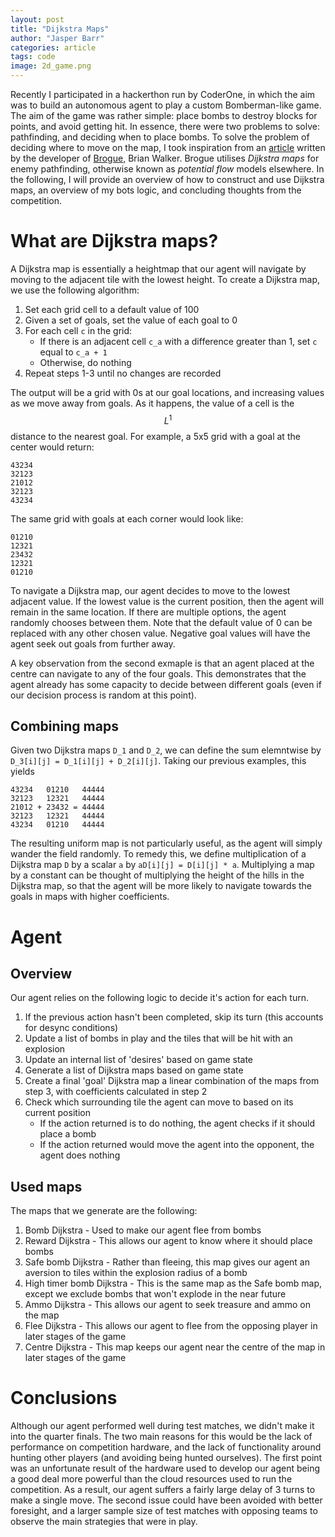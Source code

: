 ```yaml
---
layout: post
title: "Dijkstra Maps"
author: "Jasper Barr"
categories: article
tags: code
image: 2d_game.png
---
```


Recently I participated in a hackerthon run by CoderOne, in which the aim was to build an autonomous agent to play a custom Bomberman-like game. The aim of the game was rather simple: place bombs to destroy blocks for points, and avoid getting hit. In essence, there were two problems to solve: pathfinding, and deciding when to place bombs. To solve the problem of deciding where to move on the map, I took inspiration from an [article](http://www.roguebasin.com/index.php?title=The_Incredible_Power_of_Dijkstra_Maps) written by the developer of [Brogue](https://en.wikipedia.org/wiki/Brogue_(video_game)), Brian Walker. Brogue utilises _Dijkstra maps_ for enemy pathfinding, otherwise known as _potential flow_ models elsewhere. In the following, I will provide an overview of how to construct and use Dijkstra maps, an overview of my bots logic, and concluding thoughts from the competition. 


# What are Dijkstra maps?

A Dijkstra map is essentially a heightmap that our agent will navigate by moving to the adjacent tile with the lowest height. To create a Dijkstra map, we use the following algorithm:

1. Set each grid cell to a default value of 100
2. Given a set of goals, set the value of each goal to 0
3. For each cell `c` in the grid:
    - If there is an adjacent cell `c_a` with a difference greater than 1, set `c` equal to `c_a + 1`
    - Otherwise, do nothing
4. Repeat steps 1-3 until no changes are recorded

The output will be a grid with 0s at our goal locations, and increasing values as we move away from goals. As it happens, the value of a cell is the $$ L^1 $$ distance to the nearest goal. For example, a 5x5 grid with a goal at the center would return:

```
43234
32123
21012
32123
43234
```

The same grid with goals at each corner would look like:

```
01210
12321
23432
12321
01210
```

To navigate a Dijkstra map, our agent decides to move to the lowest adjacent value. If the lowest value is the current position, then the agent will remain in the same location. If there are multiple options, the agent randomly chooses between them. Note that the default value of 0 can be replaced with any other chosen value. Negative goal values will have the agent seek out goals from further away.

A key observation from the second exmaple is that an agent placed at the centre can navigate to any of the four goals. This demonstrates that the agent already has some capacity to decide between different goals (even if our decision process is random at this point). 

## Combining maps
Given two Dijkstra maps `D_1` and `D_2`, we can define the sum elemntwise by `D_3[i][j] = D_1[i][j] + D_2[i][j]`. Taking our previous examples, this yields

```
43234   01210   44444
32123   12321   44444 
21012 + 23432 = 44444 
32123   12321   44444 
43234   01210   44444
```

The resulting uniform map is not particularly useful, as the agent will simply wander the field randomly. To remedy this, we define multiplication of a Dijkstra map `D` by a scalar `a` by `aD[i][j] = D[i][j] * a`. Multiplying a map by a constant can be thought of multiplying the height of the hills in the Dijkstra map, so that the agent will be more likely to navigate towards the goals in maps with higher coefficients. 

# Agent
## Overview

Our agent relies on the following logic to decide it's action for each turn.

1. If the previous action hasn't been completed, skip its turn (this accounts for desync conditions)
2. Update a list of bombs in play and the tiles that will be hit with an explosion
2. Update an internal list of 'desires' based on game state
3. Generate a list of Dijkstra maps based on game state
4. Create a final 'goal' Dijkstra map a linear combination of the maps from step 3, with coefficients calculated in step 2
5. Check which surrounding tile the agent can move to based on its current position
    * If the action returned is to do nothing, the agent checks if it should place a bomb
    * If the action returned would move the agent into the opponent, the agent does nothing

## Used maps
The maps that we generate are the following:

1. Bomb Dijkstra - Used to make our agent flee from bombs
2. Reward Dijkstra - This allows our agent to know where it should place bombs
3. Safe bomb Dijkstra - Rather than fleeing, this map gives our agent an aversion to tiles within the explosion radius of a bomb
4. High timer bomb Dijkstra - This is the same map as the Safe bomb map, except we exclude bombs that won't explode in the near future
5. Ammo Dijkstra - This allows our agent to seek treasure and ammo on the map
6. Flee Dijkstra - This allows our agent to flee from the opposing player in later stages of the game
7. Centre Dijkstra - This map keeps our agent near the centre of the map in later stages of the game

# Conclusions

Although our agent performed well during test matches, we didn't make it into the quarter finals. The two main reasons for this would be the lack of performance on competition hardware, and the lack of functionality around hunting other players (and avoiding being hunted ourselves). The first point was an unfortunate result of the hardware used to develop our agent being a good deal more powerful than the cloud resources used to run the competition. As a result, our agent suffers a fairly large delay of 3 turns to make a single move. The second issue could have been avoided with better foresight, and a larger sample size of test matches with opposing teams to observe the main strategies that were in play.
